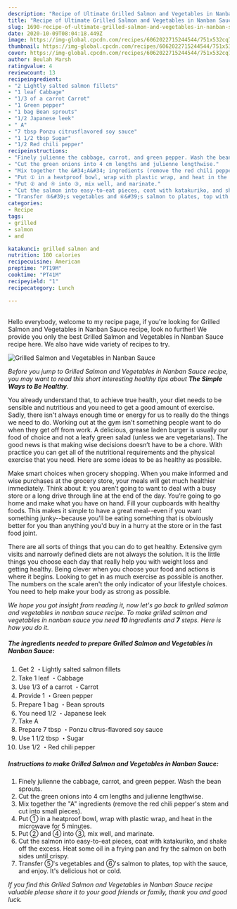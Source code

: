 ```yaml
---
description: "Recipe of Ultimate Grilled Salmon and Vegetables in Nanban Sauce"
title: "Recipe of Ultimate Grilled Salmon and Vegetables in Nanban Sauce"
slug: 1690-recipe-of-ultimate-grilled-salmon-and-vegetables-in-nanban-sauce
date: 2020-10-09T08:04:18.449Z
image: https://img-global.cpcdn.com/recipes/6062022715244544/751x532cq70/grilled-salmon-and-vegetables-in-nanban-sauce-recipe-main-photo.jpg
thumbnail: https://img-global.cpcdn.com/recipes/6062022715244544/751x532cq70/grilled-salmon-and-vegetables-in-nanban-sauce-recipe-main-photo.jpg
cover: https://img-global.cpcdn.com/recipes/6062022715244544/751x532cq70/grilled-salmon-and-vegetables-in-nanban-sauce-recipe-main-photo.jpg
author: Beulah Marsh
ratingvalue: 4
reviewcount: 13
recipeingredient:
- "2 Lightly salted salmon fillets"
- "1 leaf Cabbage"
- "1/3 of a carrot Carrot"
- "1 Green pepper"
- "1 bag Bean sprouts"
- "1/2 Japanese leek"
- " A"
- "7 tbsp Ponzu citrusflavored soy sauce"
- "1 1/2 tbsp Sugar"
- "1/2 Red chili pepper"
recipeinstructions:
- "Finely julienne the cabbage, carrot, and green pepper. Wash the bean sprouts."
- "Cut the green onions into 4 cm lengths and julienne lengthwise."
- "Mix together the &#34;A&#34; ingredients (remove the red chili pepper&#39;s stem and cut into small pieces)."
- "Put ① in a heatproof bowl, wrap with plastic wrap, and heat in the microwave for 5 minutes."
- "Put ② and ④ into ③, mix well, and marinate."
- "Cut the salmon into easy-to-eat pieces, coat with katakuriko, and shake off the excess. Heat some oil in a frying pan and fry the salmon on both sides until crispy."
- "Transfer ⑤&#39;s vegetables and ⑥&#39;s salmon to plates, top with the sauce, and enjoy. It&#39;s delicious hot or cold."
categories:
- Recipe
tags:
- grilled
- salmon
- and

katakunci: grilled salmon and 
nutrition: 180 calories
recipecuisine: American
preptime: "PT19M"
cooktime: "PT41M"
recipeyield: "1"
recipecategory: Lunch

---
```

<br>
Hello everybody, welcome to my recipe page, if you're looking for Grilled Salmon and Vegetables in Nanban Sauce recipe, look no further! We provide you only the best Grilled Salmon and Vegetables in Nanban Sauce recipe here. We also have wide variety of recipes to try.
<br>


![Grilled Salmon and Vegetables in Nanban Sauce](https://img-global.cpcdn.com/recipes/6062022715244544/751x532cq70/grilled-salmon-and-vegetables-in-nanban-sauce-recipe-main-photo.jpg)

<i>Before you jump to Grilled Salmon and Vegetables in Nanban Sauce recipe, you may want to read this short interesting healthy tips about <strong>The Simple Ways to Be Healthy</strong>.</i>

You already understand that, to achieve true health, your diet needs to be sensible and nutritious and you need to get a good amount of exercise. Sadly, there isn't always enough time or energy for us to really do the things we need to do. Working out at the gym isn't something people want to do when they get off from work. A delicious, grease laden burger is usually our food of choice and not a leafy green salad (unless we are vegetarians). The good news is that making wise decisions doesn’t have to be a chore. With practice you can get all of the nutritional requirements and the physical exercise that you need. Here are some ideas to be as healthy as possible.

Make smart choices when grocery shopping. When you make informed and wise purchases at the grocery store, your meals will get much healthier immediately. Think about it: you aren’t going to want to deal with a busy store or a long drive through line at the end of the day. You’re going to go home and make what you have on hand. Fill your cupboards with healthy foods. This makes it simple to have a great meal--even if you want something junky--because you'll be eating something that is obviously better for you than anything you'd buy in a hurry at the store or in the fast food joint.

There are all sorts of things that you can do to get healthy. Extensive gym visits and narrowly defined diets are not always the solution. It is the little things you choose each day that really help you with weight loss and getting healthy. Being clever when you choose your food and actions is where it begins. Looking to get in as much exercise as possible is another. The numbers on the scale aren't the only indicator of your lifestyle choices. You need to help make your body as strong as possible. 


<i>We hope you got insight from reading it, now let's go back to grilled salmon and vegetables in nanban sauce recipe. To make grilled salmon and vegetables in nanban sauce you need <strong>10</strong> ingredients and <strong>7</strong> steps. Here is how you do it.
</i>

##### The ingredients needed to prepare Grilled Salmon and Vegetables in Nanban Sauce:

1. Get 2 ・Lightly salted salmon fillets
1. Take 1 leaf ・Cabbage
1. Use 1/3 of a carrot ・Carrot
1. Provide 1 ・Green pepper
1. Prepare 1 bag ・Bean sprouts
1. You need 1/2 ・Japanese leek
1. Take  A
1. Prepare 7 tbsp ・Ponzu citrus-flavored soy sauce
1. Use 1 1/2 tbsp ・Sugar
1. Use 1/2 ・Red chili pepper


##### Instructions to make Grilled Salmon and Vegetables in Nanban Sauce:

1. Finely julienne the cabbage, carrot, and green pepper. Wash the bean sprouts.
1. Cut the green onions into 4 cm lengths and julienne lengthwise.
1. Mix together the &#34;A&#34; ingredients (remove the red chili pepper&#39;s stem and cut into small pieces).
1. Put ① in a heatproof bowl, wrap with plastic wrap, and heat in the microwave for 5 minutes.
1. Put ② and ④ into ③, mix well, and marinate.
1. Cut the salmon into easy-to-eat pieces, coat with katakuriko, and shake off the excess. Heat some oil in a frying pan and fry the salmon on both sides until crispy.
1. Transfer ⑤&#39;s vegetables and ⑥&#39;s salmon to plates, top with the sauce, and enjoy. It&#39;s delicious hot or cold.


<i>If you find this Grilled Salmon and Vegetables in Nanban Sauce recipe valuable please share it to your good friends or family, thank you and good luck.</i>
